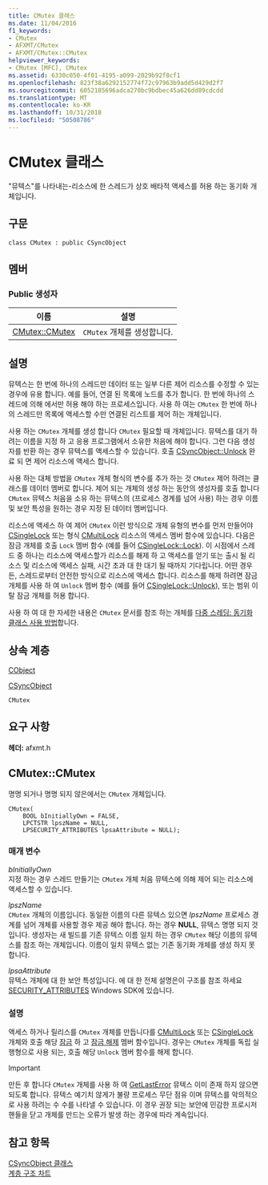 ```yaml
---
title: CMutex 클래스
ms.date: 11/04/2016
f1_keywords:
- CMutex
- AFXMT/CMutex
- AFXMT/CMutex::CMutex
helpviewer_keywords:
- CMutex [MFC], CMutex
ms.assetid: 6330c050-4f01-4195-a099-2029b92f8cf1
ms.openlocfilehash: 823f38a6292152774f72c97963b9add5d429d2f7
ms.sourcegitcommit: 6052185696adca270bc9bdbec45a626dd89cdcdd
ms.translationtype: MT
ms.contentlocale: ko-KR
ms.lasthandoff: 10/31/2018
ms.locfileid: "50508786"
---
```

# <a name="cmutex-class"></a>CMutex 클래스

"뮤텍스"를 나타내는-리소스에 한 스레드가 상호 배타적 액세스를 허용 하는 동기화 개체입니다.

## <a name="syntax"></a>구문

```
class CMutex : public CSyncObject
```

## <a name="members"></a>멤버

### <a name="public-constructors"></a>Public 생성자

|이름|설명|
|----------|-----------------|
|[CMutex::CMutex](#cmutex)|`CMutex` 개체를 생성합니다.|

## <a name="remarks"></a>설명

뮤텍스는 한 번에 하나의 스레드만 데이터 또는 일부 다른 제어 리소스를 수정할 수 있는 경우에 유용 합니다. 예를 들어, 연결 된 목록에 노드를 추가 합니다. 한 번에 하나의 스레드에 의해 에서만 허용 해야 하는 프로세스입니다. 사용 하 여는 `CMutex` 한 번에 하나의 스레드만 목록에 액세스할 수만 연결된 리스트를 제어 하는 개체입니다.

사용 하는 `CMutex` 개체를 생성 합니다 `CMutex` 필요할 때 개체입니다. 뮤텍스를 대기 하려는 이름을 지정 하 고 응용 프로그램에서 소유한 처음에 해야 합니다. 그런 다음 생성자를 반환 하는 경우 뮤텍스를 액세스할 수 있습니다. 호출 [CSyncObject::Unlock](../../mfc/reference/csyncobject-class.md#unlock) 완료 되 면 제어 리소스에 액세스 합니다.

사용 하는 대체 방법을 `CMutex` 개체 형식의 변수를 추가 하는 것 `CMutex` 제어 하려는 클래스를 데이터 멤버로 합니다. 제어 되는 개체의 생성 하는 동안의 생성자를 호출 합니다 `CMutex` 뮤텍스 처음을 소유 하는 뮤텍스의 (프로세스 경계를 넘어 사용) 하는 경우 이름 및 보안 특성을 원하는 경우 지정 된 데이터 멤버입니다.

리소스에 액세스 하 여 제어 `CMutex` 이런 방식으로 개체 유형의 변수를 먼저 만들어야 [CSingleLock](../../mfc/reference/csinglelock-class.md) 또는 형식 [CMultiLock](../../mfc/reference/cmultilock-class.md) 리소스의 액세스 멤버 함수에 있습니다. 다음은 잠금 개체를 호출 `Lock` 멤버 함수 (예를 들어 [CSingleLock::Lock](../../mfc/reference/csinglelock-class.md#lock)). 이 시점에서 스레드 중 하나는 리소스에 액세스할가 리소스를 해제 하 고 액세스를 얻기 또는 출시 될 리소스 및 리소스에 액세스 실패, 시간 초과 대 한 대기 될 때까지 기다립니다. 어떤 경우 든, 스레드로부터 안전한 방식으로 리소스에 액세스 합니다. 리소스를 해제 하려면 잠금 개체를 사용 하 여 `Unlock` 멤버 함수 (예를 들어 [CSingleLock::Unlock](../../mfc/reference/csinglelock-class.md#unlock)), 또는 범위 이탈 잠금 개체를 허용 합니다.

사용 하 여 대 한 자세한 내용은 `CMutex` 문서를 참조 하는 개체를 [다중 스레딩: 동기화 클래스 사용 방법](../../parallel/multithreading-how-to-use-the-synchronization-classes.md)합니다.

## <a name="inheritance-hierarchy"></a>상속 계층

[CObject](../../mfc/reference/cobject-class.md)

[CSyncObject](../../mfc/reference/csyncobject-class.md)

`CMutex`

## <a name="requirements"></a>요구 사항

**헤더:** afxmt.h

##  <a name="cmutex"></a>  CMutex::CMutex

명명 되거나 명명 되지 않은에서는 `CMutex` 개체입니다.

```
CMutex(
    BOOL bInitiallyOwn = FALSE,
    LPCTSTR lpszName = NULL,
    LPSECURITY_ATTRIBUTES lpsaAttribute = NULL);
```

### <a name="parameters"></a>매개 변수

*bInitiallyOwn*<br/>
지정 하는 경우 스레드 만들기는 `CMutex` 개체 처음 뮤텍스에 의해 제어 되는 리소스에 액세스할 수 있습니다.

*lpszName*<br/>
`CMutex` 개체의 이름입니다. 동일한 이름의 다른 뮤텍스 있으면 *lpszName* 프로세스 경계를 넘어 개체를 사용할 경우 제공 해야 합니다. 하는 경우 **NULL**, 뮤텍스 명명 되지 것입니다. 생성자는 새 빌드를 기존 뮤텍스 이름 일치 하는 경우 `CMutex` 해당 이름의 뮤텍스를 참조 하는 개체입니다. 이름이 일치 뮤텍스 없는 기존 동기화 개체를 생성 하지 못합니다.

*lpsaAttribute*<br/>
뮤텍스 개체에 대 한 보안 특성입니다. 에 대 한 전체 설명은이 구조를 참조 하세요 [SECURITY_ATTRIBUTES](https://msdn.microsoft.com/library/windows/desktop/aa379560) Windows SDK에 있습니다.

### <a name="remarks"></a>설명

액세스 하거나 릴리스를 `CMutex` 개체를 만듭니다를 [CMultiLock](../../mfc/reference/cmultilock-class.md) 또는 [CSingleLock](../../mfc/reference/csinglelock-class.md) 개체와 호출 해당 [잠금](../../mfc/reference/csinglelock-class.md#lock) 하 고 [잠금 해제](../../mfc/reference/csinglelock-class.md#unlock) 멤버 함수입니다. 경우는 `CMutex` 개체를 독립 실행형으로 사용 되는, 호출 해당 `Unlock` 멤버 함수를 해제 합니다.

> [!IMPORTANT]
>  만든 후 합니다 `CMutex` 개체를 사용 하 여 [GetLastError](https://msdn.microsoft.com/library/windows/desktop/ms679360) 뮤텍스 이미 존재 하지 않으면 되도록 합니다. 뮤텍스 예기치 않게가 불량 프로세스 무단 점유 이며 뮤텍스를 악의적으로 사용 하려는 수 수를 나타낼 수 있습니다. 이 경우 권장 되는 보안에 민감한 프로시저 핸들을 닫고 개체를 만드는 오류가 발생 하는 경우에 따라 계속입니다.

## <a name="see-also"></a>참고 항목

[CSyncObject 클래스](../../mfc/reference/csyncobject-class.md)<br/>
[계층 구조 차트](../../mfc/hierarchy-chart.md)

